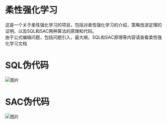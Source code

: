 # 柔性强化学习
这是一个关于柔性强化学习的项目，包括对柔性强化学习的介绍，策略改进定理的证明，以及SQL和SAC两种算法的原理和代码。  
由于公式编辑问题，包括问题引入，最大熵，SQL和SAC原理等内容请查看柔性强化学习文档

# SQL伪代码
![图片](https://user-images.githubusercontent.com/50911686/181402303-306246e2-1dfb-4b98-bb95-467f449ec897.png)


# SAC伪代码
![图片](https://user-images.githubusercontent.com/50911686/181402254-9cbfa1fc-2cc8-4f76-b881-978f3e51aedf.png)



